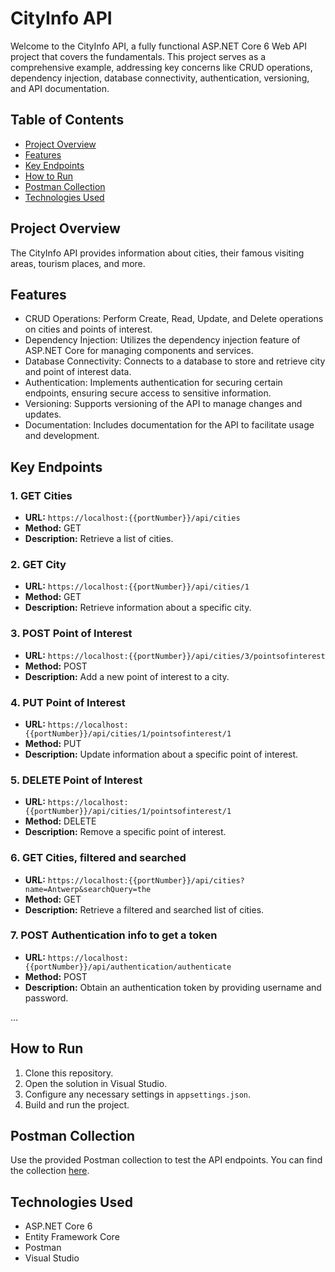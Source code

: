 # CityInfo API

Welcome to the CityInfo API, a fully functional ASP.NET Core 6 Web API project that covers the fundamentals. This project serves as a comprehensive example, addressing key concerns like CRUD operations, dependency injection, database connectivity, authentication, versioning, and API documentation.

## Table of Contents
- [Project Overview](#project-overview)
- [Features](#features)
- [Key Endpoints](#key-endpoints)
- [How to Run](#how-to-run)
- [Postman Collection](#postman-collection)
- [Technologies Used](#technologies-used)


## Project Overview
<a name="project-overview"></a>
The CityInfo API provides information about cities, their famous visiting areas, tourism places, and more.

## Features
<a name="features"></a>
- CRUD Operations: Perform Create, Read, Update, and Delete operations on cities and points of interest.
- Dependency Injection: Utilizes the dependency injection feature of ASP.NET Core for managing components and services.
- Database Connectivity: Connects to a database to store and retrieve city and point of interest data.
- Authentication: Implements authentication for securing certain endpoints, ensuring secure access to sensitive information.
- Versioning: Supports versioning of the API to manage changes and updates.
- Documentation: Includes documentation for the API to facilitate usage and development.

## Key Endpoints
<a name="key-endpoints"></a>

### 1. GET Cities
- **URL:** `https://localhost:{{portNumber}}/api/cities`
- **Method:** GET
- **Description:** Retrieve a list of cities.

### 2. GET City
- **URL:** `https://localhost:{{portNumber}}/api/cities/1`
- **Method:** GET
- **Description:** Retrieve information about a specific city.

### 3. POST Point of Interest
- **URL:** `https://localhost:{{portNumber}}/api/cities/3/pointsofinterest`
- **Method:** POST
- **Description:** Add a new point of interest to a city.

### 4. PUT Point of Interest
- **URL:** `https://localhost:{{portNumber}}/api/cities/1/pointsofinterest/1`
- **Method:** PUT
- **Description:** Update information about a specific point of interest.

### 5. DELETE Point of Interest
- **URL:** `https://localhost:{{portNumber}}/api/cities/1/pointsofinterest/1`
- **Method:** DELETE
- **Description:** Remove a specific point of interest.

### 6. GET Cities, filtered and searched
- **URL:** `https://localhost:{{portNumber}}/api/cities?name=Antwerp&searchQuery=the`
- **Method:** GET
- **Description:** Retrieve a filtered and searched list of cities.

### 7. POST Authentication info to get a token
- **URL:** `https://localhost:{{portNumber}}/api/authentication/authenticate`
- **Method:** POST
- **Description:** Obtain an authentication token by providing username and password.

...

## How to Run
<a name="how-to-run"></a>
1. Clone this repository.
2. Open the solution in Visual Studio.
3. Configure any necessary settings in `appsettings.json`.
4. Build and run the project.

## Postman Collection
<a name="postman-collection"></a>
Use the provided Postman collection to test the API endpoints. You can find the collection [here](https://schema.getpostman.com/json/collection/v2.1.0/collection.json).

## Technologies Used
<a name="technologies-used"></a>
- ASP.NET Core 6
- Entity Framework Core
- Postman
- Visual Studio


